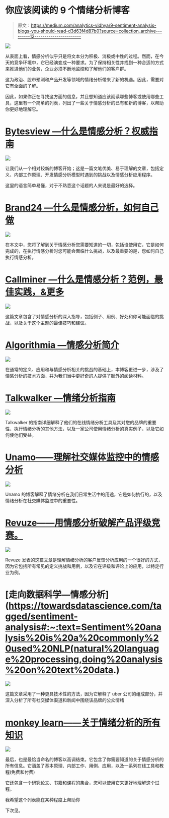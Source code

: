 # 你应该阅读的 9 个情绪分析博客

> 原文：<https://medium.com/analytics-vidhya/9-sentiment-analysis-blogs-you-should-read-d3d63f4d87b0?source=collection_archive---------12----------------------->

![](img/29c0ff9e1d9bb7b5f89a6964e84d88b2.png)

从表面上看，情感分析似乎只是将文本分为积极、消极或中性的过程。然而，在今天的竞争环境中，它已经演变成一种要求。为了保持相关性并找到一种合适的方式来推进他们的业务，企业必须不断地监控和了解他们的客户群。

这为政治、股市预测和产品开发等领域的情绪分析带来了新的机遇。因此，需要对它有全面的了解。

因此，如果你正在寻找这方面的信息，并且想知道应该阅读哪些博客或使用哪些工具，这里有一个简单的列表，列出了一些关于情感分析的已有和新的博客，以帮助你更好地理解它。

# [Bytesview —什么是情感分析？权威指南](https://www.bytesview.com/blog/what-is-sentiment-analysis/)

![](img/46af77492cba27aafa4346549a1ae788.png)

让我们从一个相对较新的博客开始；这是一篇文笔优美、易于理解的文章，包括定义、内部工作原理、开发情感分析模型时遇到的挑战以及情感分析应用程序。

这里的语言简单易懂，对于不熟悉这个话题的人来说是最好的选择。

# [Brand24 —什么是情感分析，如何自己做](https://brand24.com/blog/sentiment-analysis/)

![](img/9e1d2d457870732119acac8cfb612be4.png)

在本文中，您将了解到关于情感分析您需要知道的一切，包括谁使用它，它是如何完成的，在执行情感分析时您可能会面临什么挑战，以及最重要的是，您如何自己执行情感分析。

# [**Callminer —什么是情感分析？范例，最佳实践，&更多**](https://callminer.com/blog/sentiment-analysis-examples-best-practices)

![](img/cbdec7db3a4fb7c8accd2ad310285421.png)

这篇文章包含了对情感分析的深入指导，包括例子、用例、好处和你可能面临的挑战，以及关于这个主题的最佳技巧和建议。

# [Algorithmia —情感分析简介](https://algorithmia.com/blog/introduction-sentiment-analysis)

![](img/9ae6bef8a180deb0e310d1db1bae89bc.png)

在通常的定义、应用和与情感分析相关的挑战的基础上，本博客更进一步，涉及了情感分析的技术方面，并为我们当中更好奇的人提供了额外的阅读材料。

# [Talkwalker —情绪分析指南](https://www.talkwalker.com/blog/sentiment-analysis-guide)

![](img/f87cc649855e8ad359efc77e0f1756ad.png)

Talkwalker 的指南详细解释了他们的在线情绪分析工具及其对您的品牌的重要性、执行情绪分析的其他方法，以及一家公司使用情绪分析的真实例子，以及它如何使他们受益。

# [**Unamo——理解社交媒体监控中的情感分析**](https://unamo.com/blog/social/sentiment-analysis-social-media-monitoring)

![](img/2c421defb178b062e2801a133906af42.png)

Unamo 的博客解释了情绪分析在我们日常生活中的用途，它是如何执行的，以及情绪分析在社交媒体监控中的重要性。

# [**Revuze——用情感分析破解产品评级竞赛。**](https://www.revuze.it/blog/sentiment-analysis#:~:text=Hacking%20The%20Product%20Rating%20Race%20With%20Sentiment%20Analysis%20In%202021,12%25%20more%20revenue%E2%80%A6)

![](img/071cce2ca664ae4fa4a4398c42d80a51.png)

Revuze 发表的这篇文章是理解情绪分析的客户反馈分析应用的一个很好的方式，因为它包括所有常见的定义挑战和用例，以及它在评级和评论上的应用，以特定行业为例。

# [走向数据科学—情感分析](https://towardsdatascience.com/tagged/sentiment-analysis#:~:text=Sentiment%20analysis%20is%20a%20commonly%20used%20NLP(natural%20language%20processing,doing%20analysis%20on%20text%20data.)

![](img/b78c74a6e830c62e36bdade6ac43af78.png)

这篇文章采用了一种更具技术性的方法，因为它解释了 uber 公司的组成部分，并深入分析了所有社交媒体渠道和新闻中围绕该品牌的公众情绪

# [monkey learn——关于情绪分析的所有知识](https://monkeylearn.com/sentiment-analysis/)

![](img/8699d65d638dacd98ed5e306dc089ebc.png)

最后，也是最恰当命名的博客以高调结束。它包含了你需要知道的关于情感分析的所有信息。它涵盖了基本原理、内部工作、用例、应用，以及一系列在线工具和教程(免费和付费)

它还包含一个研究论文、书籍和课程的集合，您可以使用它来更好地理解这个过程。

我希望这个列表能在某种程度上帮助你

下次见。